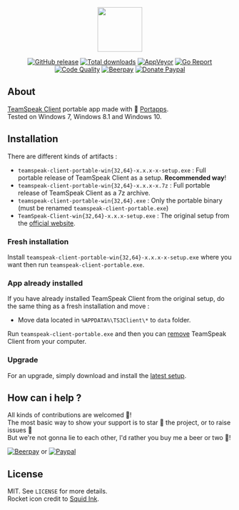 <p align="center"><a href="https://github.com/portapps/teamspeak-client-portable" target="_blank"><img width="100" src="https://github.com/portapps/teamspeak-client-portable/blob/master/res/papp.png"></a></p>

<p align="center">
  <a href="https://github.com/portapps/teamspeak-client-portable/releases/latest"><img src="https://img.shields.io/github/release/portapps/teamspeak-client-portable.svg?style=flat-square" alt="GitHub release"></a>
  <a href="https://github.com/portapps/teamspeak-client-portable/releases/latest"><img src="https://img.shields.io/github/downloads/portapps/teamspeak-client-portable/total.svg?style=flat-square" alt="Total downloads"></a>
  <a href="https://ci.appveyor.com/project/crazy-max/teamspeak-client-portable"><img src="https://img.shields.io/appveyor/ci/crazy-max/teamspeak-client-portable.svg?style=flat-square" alt="AppVeyor"></a>
  <a href="https://goreportcard.com/report/github.com/portapps/teamspeak-client-portable"><img src="https://goreportcard.com/badge/github.com/portapps/teamspeak-client-portable?style=flat-square" alt="Go Report"></a>
  <a href="https://www.codacy.com/app/crazy-max/teamspeak-client-portable"><img src="https://img.shields.io/codacy/grade/ed37fe9f437945079bd306ef1e871652.svg?style=flat-square" alt="Code Quality"></a>
  <a href="https://beerpay.io/portapps/portapps"><img src="https://img.shields.io/beerpay/portapps/portapps.svg?style=flat-square" alt="Beerpay"></a>
  <a href="https://www.paypal.com/cgi-bin/webscr?cmd=_s-xclick&hosted_button_id=WQD7AQGPDEPSG"><img src="https://img.shields.io/badge/donate-paypal-7057ff.svg?style=flat-square" alt="Donate Paypal"></a>
</p>

## About

[TeamSpeak Client](https://www.teamspeak.com) portable app made with 🚀 [Portapps](https://github.com/portapps).<br />
Tested on Windows 7, Windows 8.1 and Windows 10.

## Installation

There are different kinds of artifacts :

* `teamspeak-client-portable-win{32,64}-x.x.x-x-setup.exe` : Full portable release of TeamSpeak Client as a setup. **Recommended way**!
* `teamspeak-client-portable-win{32,64}-x.x.x-x.7z` : Full portable release of TeamSpeak Client as a 7z archive.
* `teamspeak-client-portable-win{32,64}.exe` : Only the portable binary (must be renamed `teamspeak-client-portable.exe`)
* `TeamSpeak-Client-win{32,64}-x.x.x-setup.exe` : The original setup from the [official website](https://www.teamspeak.com/en/downloads.html#client).

### Fresh installation

Install `teamspeak-client-portable-win{32,64}-x.x.x-x-setup.exe` where you want then run `teamspeak-client-portable.exe`.

### App already installed

If you have already installed TeamSpeak Client from the original setup, do the same thing as a fresh installation and move :

* Move data located in `%APPDATA%\TS3Client\*` to `data` folder.

Run `teamspeak-client-portable.exe` and then you can [remove](https://support.microsoft.com/en-us/instantanswers/ce7ba88b-4e95-4354-b807-35732db36c4d/repair-or-remove-programs) TeamSpeak Client from your computer.

### Upgrade

For an upgrade, simply download and install the [latest setup](https://github.com/portapps/teamspeak-client-portable/releases/latest).

## How can i help ?

All kinds of contributions are welcomed :raised_hands:!<br />
The most basic way to show your support is to star :star2: the project, or to raise issues :speech_balloon:<br />
But we're not gonna lie to each other, I'd rather you buy me a beer or two :beers:!

[![Beerpay](https://beerpay.io/portapps/portapps/badge.svg?style=beer-square)](https://beerpay.io/portapps/portapps)
or [![Paypal](https://raw.githubusercontent.com/portapps/portapps/master/res/paypal.png)](https://www.paypal.com/cgi-bin/webscr?cmd=_s-xclick&hosted_button_id=WQD7AQGPDEPSG)

## License

MIT. See `LICENSE` for more details.<br />
Rocket icon credit to [Squid Ink](http://thesquid.ink).
